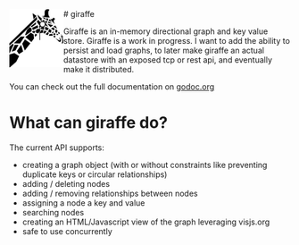 <img align="left" src="giraffe/giraffe.png">
#&nbsp;giraffe

Giraffe is an in-memory directional graph and key value store. Giraffe is a work in progress. I want to add the ability to persist and load graphs, to later make giraffe an actual datastore with an exposed tcp or rest api, and eventually make it distributed.

You can check out the full documentation on [godoc.org](https://godoc.org/github.com/sethgrid/giraffe)

# What can giraffe do?
The current API supports:
- creating a graph object (with or without constraints like preventing duplicate keys or circular relationships)
- adding / deleting nodes
- adding / removing relationships between nodes
- assigning a node a key and value
- searching nodes
- creating an HTML/Javascript view of the graph leveraging visjs.org
- safe to use concurrently

